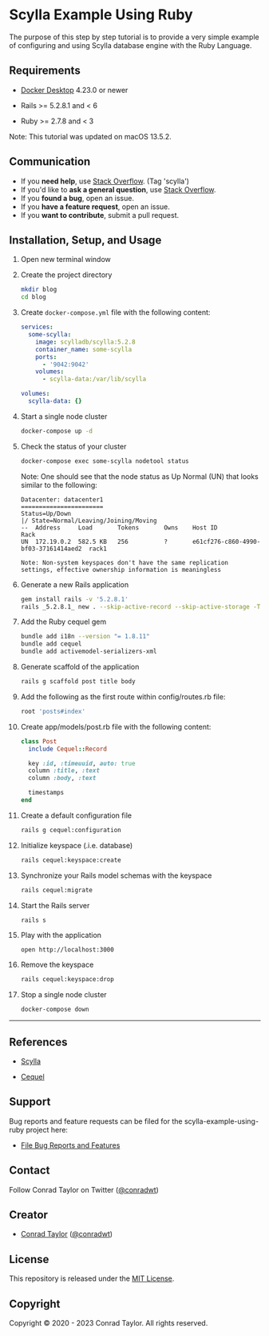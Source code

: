 # Scylla Example Using Ruby

The purpose of this step by step tutorial is to provide a very simple example of configuring and using Scylla database engine with the Ruby Language.

## Requirements

- [Docker Desktop](https://www.docker.com/products/docker-desktop) 4.23.0 or newer

- Rails >= 5.2.8.1 and < 6

- Ruby >= 2.7.8 and < 3

Note: This tutorial was updated on macOS 13.5.2.

## Communication

- If you **need help**, use [Stack Overflow](http://stackoverflow.com/questions/tagged/scylla). (Tag 'scylla')
- If you'd like to **ask a general question**, use [Stack Overflow](http://stackoverflow.com/questions/tagged/scylla).
- If you **found a bug**, open an issue.
- If you **have a feature request**, open an issue.
- If you **want to contribute**, submit a pull request.

## Installation, Setup, and Usage

1.  Open new terminal window

2.  Create the project directory

    ```zsh
    mkdir blog
    cd blog
    ```

3.  Create `docker-compose.yml` file with the following content:

    ```yaml
    services:
      some-scylla:
        image: scylladb/scylla:5.2.8
        container_name: some-scylla
        ports:
          - '9042:9042'
        volumes:
          - scylla-data:/var/lib/scylla

    volumes:
      scylla-data: {}
    ```

4.  Start a single node cluster

    ```zsh
    docker-compose up -d
    ```

5.  Check the status of your cluster

    ```zsh
    docker-compose exec some-scylla nodetool status
    ```

    Note: One should see that the node status as Up Normal (UN) that looks similar to the following:

    ```text
    Datacenter: datacenter1
    =======================
    Status=Up/Down
    |/ State=Normal/Leaving/Joining/Moving
    --  Address     Load       Tokens       Owns    Host ID                               Rack
    UN  172.19.0.2  582.5 KB   256          ?       e61cf276-c860-4990-bf03-37161414aed2  rack1

    Note: Non-system keyspaces don't have the same replication settings, effective ownership information is meaningless
    ```

6.  Generate a new Rails application

    ```zsh
    gem install rails -v '5.2.8.1'
    rails _5.2.8.1_ new . --skip-active-record --skip-active-storage -T --skip-bundle --skip-webpack-install --skip-javascript --no-rc
    ```

7.  Add the Ruby cequel gem

    ```zsh
    bundle add i18n --version "= 1.8.11"
    bundle add cequel
    bundle add activemodel-serializers-xml
    ```

8.  Generate scaffold of the application

    ```zsh
    rails g scaffold post title body
    ```

9.  Add the following as the first route within config/routes.rb file:

    ```ruby
    root 'posts#index'
    ```

10. Create app/models/post.rb file with the following content:

    ```ruby
    class Post
      include Cequel::Record

      key :id, :timeuuid, auto: true
      column :title, :text
      column :body, :text

      timestamps
    end
    ```

11. Create a default configuration file

    ```zsh
    rails g cequel:configuration
    ```

12. Initialize keyspace (.i.e. database)

    ```zsh
    rails cequel:keyspace:create
    ```

13. Synchronize your Rails model schemas with the keyspace

    ```zsh
    rails cequel:migrate
    ```

14. Start the Rails server

    ```
    rails s
    ```

15. Play with the application

    ```zsh
    open http://localhost:3000
    ```

16. Remove the keyspace

    ```zsh
    rails cequel:keyspace:drop
    ```

17. Stop a single node cluster

    ```zsh
    docker-compose down
    ```

---

## References

- [Scylla](https://www.scylladb.com/open-source-community/)

- [Cequel](https://github.com/cequel/cequel)

## Support

Bug reports and feature requests can be filed for the scylla-example-using-ruby project here:

- [File Bug Reports and Features](https://github.com/conradwt/scylla-example-using-ruby/issues)

## Contact

Follow Conrad Taylor on Twitter ([@conradwt](https://twitter.com/conradwt))

## Creator

- [Conrad Taylor](http://github.com/conradwt) ([@conradwt](https://twitter.com/conradwt))

## License

This repository is released under the [MIT License](./LICENSE.md).

## Copyright

Copyright &copy; 2020 - 2023 Conrad Taylor. All rights reserved.
